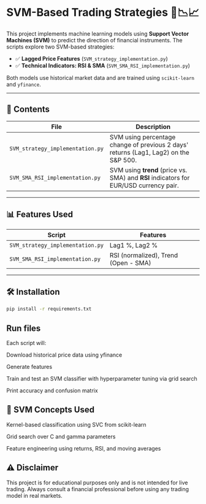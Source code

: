 # SVM-Based Trading Strategies 🧠📉📈

This project implements machine learning models using **Support Vector Machines (SVM)** to predict the direction of financial instruments. The scripts explore two SVM-based strategies:

- ✅ **Lagged Price Features** (`SVM_strategy_implementation.py`)
- ✅ **Technical Indicators: RSI & SMA** (`SVM_SMA_RSI_implementation.py`)

Both models use historical market data and are trained using `scikit-learn` and `yfinance`.

---

## 📂 Contents

| File                             | Description |
|----------------------------------|-------------|
| `SVM_strategy_implementation.py` | SVM using percentage change of previous 2 days' returns (Lag1, Lag2) on the S&P 500. |
| `SVM_SMA_RSI_implementation.py`  | SVM using **trend** (price vs. SMA) and **RSI** indicators for EUR/USD currency pair. |

---

## 📊 Features Used

| Script | Features |
|--------|----------|
| `SVM_strategy_implementation.py` | Lag1 %, Lag2 % |
| `SVM_SMA_RSI_implementation.py`  | RSI (normalized), Trend (Open - SMA) |

---

## 🛠️ Installation

```bash
pip install -r requirements.txt
```
## Run files

Each script will:

  Download historical price data using yfinance

  Generate features

  Train and test an SVM classifier with hyperparameter tuning via grid search

  Print accuracy and confusion matrix

## 🧠 SVM Concepts Used

  Kernel-based classification using SVC from scikit-learn

  Grid search over C and gamma parameters

  Feature engineering using returns, RSI, and moving averages

## ⚠️ Disclaimer

This project is for educational purposes only and is not intended for live trading. Always consult a financial professional before using any trading model in real markets.
